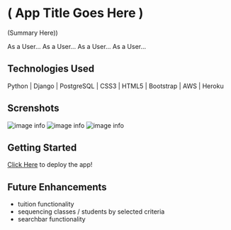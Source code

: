 # ( App Title Goes Here )

(Summary Here))

As a User...
As a User...
As a User...
As a User...

## Technologies Used

Python | Django | PostgreSQL | CSS3 | HTML5 | Bootstrap | AWS | Heroku

## Screnshots

![image info](./main_app/static/photos/Screen-Shot.png)
![image info](./main_app/static/photos/Screen-Shot.png)
![image info](./main_app/static/photos/Screen-Shot.png)

## Getting Started

[Click Here]() to deploy the app!

## Future Enhancements

* tuition functionality
* sequencing classes / students by selected criteria
* searchbar functionality